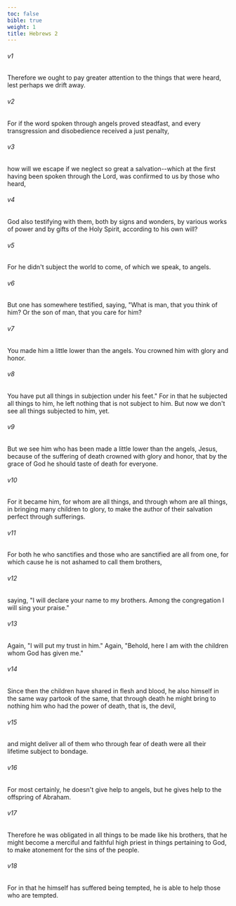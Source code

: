 ```yaml
---
toc: false
bible: true
weight: 1
title: Hebrews 2
---
```




###### v1 
Therefore we ought to pay greater attention to the things that were heard, lest perhaps we drift away. 

###### v2 
For if the word spoken through angels proved steadfast, and every transgression and disobedience received a just penalty, 

###### v3 
how will we escape if we neglect so great a salvation--which at the first having been spoken through the Lord, was confirmed to us by those who heard, 

###### v4 
God also testifying with them, both by signs and wonders, by various works of power and by gifts of the Holy Spirit, according to his own will? 

###### v5 
For he didn't subject the world to come, of which we speak, to angels. 

###### v6 
But one has somewhere testified, saying, "What is man, that you think of him? Or the son of man, that you care for him? 

###### v7 
You made him a little lower than the angels. You crowned him with glory and honor. 

###### v8 
You have put all things in subjection under his feet." For in that he subjected all things to him, he left nothing that is not subject to him. But now we don't see all things subjected to him, yet. 

###### v9 
But we see him who has been made a little lower than the angels, Jesus, because of the suffering of death crowned with glory and honor, that by the grace of God he should taste of death for everyone. 

###### v10 
For it became him, for whom are all things, and through whom are all things, in bringing many children to glory, to make the author of their salvation perfect through sufferings. 

###### v11 
For both he who sanctifies and those who are sanctified are all from one, for which cause he is not ashamed to call them brothers, 

###### v12 
saying, "I will declare your name to my brothers. Among the congregation I will sing your praise." 

###### v13 
Again, "I will put my trust in him." Again, "Behold, here I am with the children whom God has given me." 

###### v14 
Since then the children have shared in flesh and blood, he also himself in the same way partook of the same, that through death he might bring to nothing him who had the power of death, that is, the devil, 

###### v15 
and might deliver all of them who through fear of death were all their lifetime subject to bondage. 

###### v16 
For most certainly, he doesn't give help to angels, but he gives help to the offspring of Abraham. 

###### v17 
Therefore he was obligated in all things to be made like his brothers, that he might become a merciful and faithful high priest in things pertaining to God, to make atonement for the sins of the people. 

###### v18 
For in that he himself has suffered being tempted, he is able to help those who are tempted.
